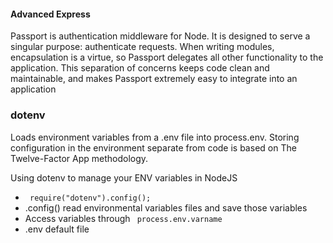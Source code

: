 #### Advanced Express 

<p> Passport is authentication middleware for Node. It is designed to serve a singular purpose: authenticate requests. When writing modules, encapsulation is a virtue, so Passport delegates all other functionality to the application. This separation of concerns keeps code clean and maintainable, and makes Passport extremely easy to integrate into an application </p>

### dotenv
<p>Loads environment variables from a .env file into process.env. Storing configuration in the environment separate from code is based on The Twelve-Factor App methodology. </p>
<p> Using dotenv to manage your ENV variables in NodeJS </p>
<ul>
  <li> <code> require("dotenv").config();</code></li>
  <li> .config() read environmental variables files and save those variables </li>
  <li> Access variables through <code> process.env.varname</code> </li>
  <li> .env  default file</li>
  </ul>

